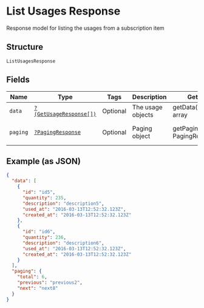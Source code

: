 
# List Usages Response

Response model for listing the usages from a subscription item

## Structure

`ListUsagesResponse`

## Fields

| Name | Type | Tags | Description | Getter | Setter |
|  --- | --- | --- | --- | --- | --- |
| `data` | [`?(GetUsageResponse[])`](../../doc/models/get-usage-response.md) | Optional | The usage objects | getData(): ?array | setData(?array data): void |
| `paging` | [`?PagingResponse`](../../doc/models/paging-response.md) | Optional | Paging object | getPaging(): ?PagingResponse | setPaging(?PagingResponse paging): void |

## Example (as JSON)

```json
{
  "data": [
    {
      "id": "id5",
      "quantity": 235,
      "description": "description5",
      "used_at": "2016-03-13T12:52:32.123Z",
      "created_at": "2016-03-13T12:52:32.123Z"
    },
    {
      "id": "id6",
      "quantity": 236,
      "description": "description6",
      "used_at": "2016-03-13T12:52:32.123Z",
      "created_at": "2016-03-13T12:52:32.123Z"
    }
  ],
  "paging": {
    "total": 6,
    "previous": "previous2",
    "next": "next8"
  }
}
```

